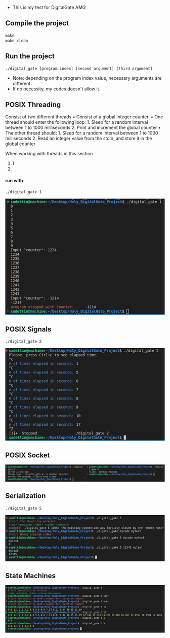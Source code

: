 - This is my test for DigitalGate AMG

## Compile the project
```
make
make clean
```

## Run the project
```
./digital_gate [program index] [second argument] [third argument]
```
- Note: depending on the program index value, necessary arguments are different.
- If no necessity, my codes doesn't allow it.
## POSIX Threading
Consist of two different threads
• Consist of a global integer counter.
• One thread should enter the following loop:
    1. Sleep for a random interval between 1 to 1000 milliseconds
    2. Print and increment the global counter
• The other thread should:
    1. Sleep for a random interval between 1 to 1000 milliseconds
    2. Read an integer value from the stdin, and store it in the global counter

When working with threads in this section
1. I 
2. 

#### run with
```
./digital_gate 1
```
![an image](images/digital_gate_1.png)

## POSIX Signals
```
./digital_gate 2
```
![an image](images/digital_gate_2.png)

## POSIX Socket
![an image](images/digital_gate_3_4.png)

## Serialization
```
./digital_gate 5
```
![an image](images/digital_gate_5.png)

## State Machines
![an image](images/digital_gate_6.png)
